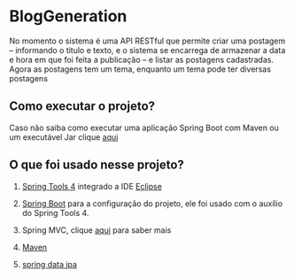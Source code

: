 # BlogGeneration
No momento o sistema é uma API RESTful que permite criar uma postagem – informando o titulo e texto, e o sistema se encarrega de armazenar a data  e hora em que foi feita a publicação – e listar as postagens cadastradas.
Agora as postagens tem um tema, enquanto um tema pode ter diversas postagens 

## Como executar o projeto? 
Caso não saiba como executar uma aplicação Spring Boot com Maven ou um executável Jar clique [aqui](https://www.codeflow.site/pt/article/spring-boot-run-maven-vs-executable-jar)

## O que foi usado nesse projeto?

 1. [Spring Tools 4](https://spring.io/tools) integrado a IDE [Eclipse](https://www.eclipse.org/downloads/download.php?file=/oomph/epp/2020-12/R/eclipse-inst-jre-win64.exe)
 
 2. [Spring Boot](https://start.spring.io/) para a configuração do projeto, ele foi usado com o auxílio do Spring Tools 4.
 
 3. Spring MVC, clique [aqui](https://blog.algaworks.com/spring-mvc/) para saber mais 
 
 4. [Maven](https://maven.apache.org/)
 
 6. [spring data jpa](https://spring.io/projects/spring-data)
 
